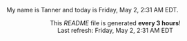 My name is Tanner and today is Friday, May 2, 2:31 AM EDT.

<p align="center">This <i>README</i> file is generated <b>every 3 hours</b>!</br>Last refresh: Friday, May 2, 2:31 AM EDT<br /></p>
